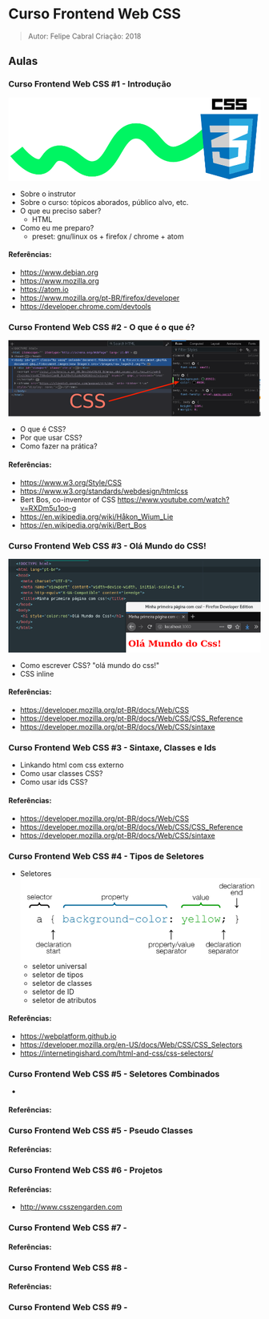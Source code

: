 # Curso Frontend Web CSS
> Autor: Felipe Cabral
> Criação: 2018

## Aulas

### Curso Frontend Web CSS #1 - Introdução

![Logo CSS 3](images/logo_css3.svg)
* Sobre o instrutor
* Sobre o curso: tópicos aborados, público alvo, etc.
* O que eu preciso saber?
  * HTML
* Como eu me preparo?
  * preset: gnu/linux os + firefox / chrome + atom

#### Referências:
* https://www.debian.org
* https://www.mozilla.org
* https://atom.io
* https://www.mozilla.org/pt-BR/firefox/developer
* https://developer.chrome.com/devtools

### Curso Frontend Web CSS #2 - O que é o que é?
![Logo CSS 3](images/css_02_o_que_e_css.png)
* O que é CSS?
* Por que usar CSS?
* Como fazer na prática?

#### Referências:
* https://www.w3.org/Style/CSS
* https://www.w3.org/standards/webdesign/htmlcss
* Bert Bos, co-inventor of CSS https://www.youtube.com/watch?v=RXDm5u1oo-g
* https://en.wikipedia.org/wiki/Håkon_Wium_Lie
* https://en.wikipedia.org/wiki/Bert_Bos

### Curso Frontend Web CSS #3 - Olá Mundo do CSS!
![Logo CSS 3](images/css_03_ola_mundo.png)
* Como escrever CSS? "olá mundo do css!"
* CSS inline

#### Referências:
* https://developer.mozilla.org/pt-BR/docs/Web/CSS
* https://developer.mozilla.org/pt-BR/docs/Web/CSS/CSS_Reference
* https://developer.mozilla.org/pt-BR/docs/Web/CSS/sintaxe

### Curso Frontend Web CSS #3 - Sintaxe, Classes e Ids

* Linkando html com css externo
* Como usar classes CSS?
* Como usar ids CSS?

#### Referências:
* https://developer.mozilla.org/pt-BR/docs/Web/CSS
* https://developer.mozilla.org/pt-BR/docs/Web/CSS/CSS_Reference
* https://developer.mozilla.org/pt-BR/docs/Web/CSS/sintaxe


### Curso Frontend Web CSS #4 - Tipos de Seletores

* Seletores ![Logo CSS 3](images/css_03_css_selectors.png)
  * seletor universal
  * seletor de tipos
  * seletor de classes
  * seletor de ID
  * seletor de atributos

#### Referências:
* https://webplatform.github.io
* https://developer.mozilla.org/en-US/docs/Web/CSS/CSS_Selectors
* https://internetingishard.com/html-and-css/css-selectors/


### Curso Frontend Web CSS #5 - Seletores Combinados
*

#### Referências:


### Curso Frontend Web CSS #5 - Pseudo Classes

#### Referências:

### Curso Frontend Web CSS #6 - Projetos

#### Referências:
* http://www.csszengarden.com

### Curso Frontend Web CSS #7 -

#### Referências:

### Curso Frontend Web CSS #8 -

#### Referências:

### Curso Frontend Web CSS #9 -
